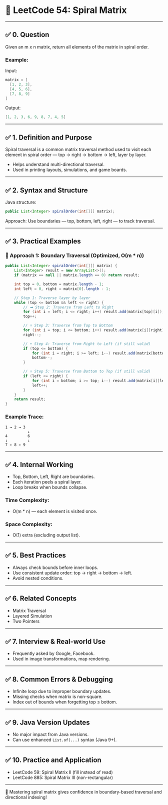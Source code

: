 # 📘 LeetCode 54: Spiral Matrix

---

## ✅ 0. Question

Given an m x n matrix, return all elements of the matrix in spiral order.

### Example:

Input:
```java
matrix = [
  [1, 2, 3],
  [4, 5, 6],
  [7, 8, 9]
]
```
Output:
```java
[1, 2, 3, 6, 9, 8, 7, 4, 5]
```

---

## ✅ 1. Definition and Purpose

Spiral traversal is a common matrix traversal method used to visit each element in spiral order — top → right → bottom → left, layer by layer.

- Helps understand multi-directional traversal.
- Used in printing layouts, simulations, and game boards.

---

## ✅ 2. Syntax and Structure

Java structure:
```java
public List<Integer> spiralOrder(int[][] matrix);
```

Approach: Use boundaries — top, bottom, left, right — to track traversal.

---

## ✅ 3. Practical Examples

### 🔹 Approach 1: Boundary Traversal (Optimized, O(m * n))
```java
public List<Integer> spiralOrder(int[][] matrix) {
    List<Integer> result = new ArrayList<>();
    if (matrix == null || matrix.length == 0) return result;

    int top = 0, bottom = matrix.length - 1;
    int left = 0, right = matrix[0].length - 1;

    // Step 1: Traverse layer by layer
    while (top <= bottom && left <= right) {
        // ➡ Step 2: Traverse from Left to Right
        for (int i = left; i <= right; i++) result.add(matrix[top][i]);
        top++;

        // ⬇ Step 3: Traverse from Top to Bottom
        for (int i = top; i <= bottom; i++) result.add(matrix[i][right]);
        right--;

        // ⬅ Step 4: Traverse from Right to Left (if still valid)
        if (top <= bottom) {
            for (int i = right; i >= left; i--) result.add(matrix[bottom][i]);
            bottom--;
        }

        // ⬆ Step 5: Traverse from Bottom to Top (if still valid)
        if (left <= right) {
            for (int i = bottom; i >= top; i--) result.add(matrix[i][left]);
            left++;
        }
    }
    return result;
}
```

### Example Trace:

```
1 → 2 → 3
          ↓
4         6
↓         ↓
7 ← 8 ← 9
```

---

## ✅ 4. Internal Working

- Top, Bottom, Left, Right are boundaries.
- Each iteration peels a spiral layer.
- Loop breaks when bounds collapse.

### Time Complexity:
- O(m * n) — each element is visited once.
### Space Complexity:
- O(1) extra (excluding output list).

---

## ✅ 5. Best Practices

- Always check bounds before inner loops.
- Use consistent update order: top → right → bottom → left.
- Avoid nested conditions.

---

## ✅ 6. Related Concepts

- Matrix Traversal
- Layered Simulation
- Two Pointers

---

## ✅ 7. Interview & Real-world Use

- Frequently asked by Google, Facebook.
- Used in image transformations, map rendering.

---

## ✅ 8. Common Errors & Debugging

- Infinite loop due to improper boundary updates.
- Missing checks when matrix is non-square.
- Index out of bounds when forgetting top ≤ bottom.

---

## ✅ 9. Java Version Updates

- No major impact from Java versions.
- Can use enhanced `List.of(...)` syntax (Java 9+).

---

## ✅ 10. Practice and Application

- LeetCode 59: Spiral Matrix II (fill instead of read)
- LeetCode 885: Spiral Matrix III (non-rectangular)

---

🎯 Mastering spiral matrix gives confidence in boundary-based traversal and directional indexing!

